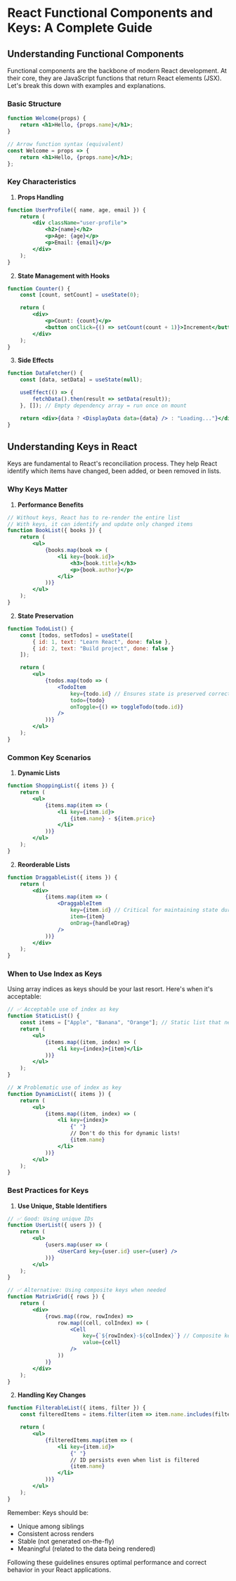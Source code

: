 # React Functional Components and Keys: A Complete Guide

## Understanding Functional Components

Functional components are the backbone of modern React development. At their core, they are JavaScript functions that return React elements (JSX). Let's break this down with examples and explanations.

### Basic Structure

```jsx
function Welcome(props) {
    return <h1>Hello, {props.name}</h1>;
}

// Arrow function syntax (equivalent)
const Welcome = props => {
    return <h1>Hello, {props.name}</h1>;
};
```

### Key Characteristics

1. **Props Handling**

```jsx
function UserProfile({ name, age, email }) {
    return (
        <div className="user-profile">
            <h2>{name}</h2>
            <p>Age: {age}</p>
            <p>Email: {email}</p>
        </div>
    );
}
```

2. **State Management with Hooks**

```jsx
function Counter() {
    const [count, setCount] = useState(0);

    return (
        <div>
            <p>Count: {count}</p>
            <button onClick={() => setCount(count + 1)}>Increment</button>
        </div>
    );
}
```

3. **Side Effects**

```jsx
function DataFetcher() {
    const [data, setData] = useState(null);

    useEffect(() => {
        fetchData().then(result => setData(result));
    }, []); // Empty dependency array = run once on mount

    return <div>{data ? <DisplayData data={data} /> : "Loading..."}</div>;
}
```

## Understanding Keys in React

Keys are fundamental to React's reconciliation process. They help React identify which items have changed, been added, or been removed in lists.

### Why Keys Matter

1. **Performance Benefits**

```jsx
// Without keys, React has to re-render the entire list
// With keys, it can identify and update only changed items
function BookList({ books }) {
    return (
        <ul>
            {books.map(book => (
                <li key={book.id}>
                    <h3>{book.title}</h3>
                    <p>{book.author}</p>
                </li>
            ))}
        </ul>
    );
}
```

2. **State Preservation**

```jsx
function TodoList() {
    const [todos, setTodos] = useState([
        { id: 1, text: "Learn React", done: false },
        { id: 2, text: "Build project", done: false }
    ]);

    return (
        <ul>
            {todos.map(todo => (
                <TodoItem
                    key={todo.id} // Ensures state is preserved correctly
                    todo={todo}
                    onToggle={() => toggleTodo(todo.id)}
                />
            ))}
        </ul>
    );
}
```

### Common Key Scenarios

1. **Dynamic Lists**

```jsx
function ShoppingList({ items }) {
    return (
        <ul>
            {items.map(item => (
                <li key={item.id}>
                    {item.name} - ${item.price}
                </li>
            ))}
        </ul>
    );
}
```

2. **Reorderable Lists**

```jsx
function DraggableList({ items }) {
    return (
        <div>
            {items.map(item => (
                <DraggableItem
                    key={item.id} // Critical for maintaining state during reordering
                    item={item}
                    onDrag={handleDrag}
                />
            ))}
        </div>
    );
}
```

### When to Use Index as Keys

Using array indices as keys should be your last resort. Here's when it's acceptable:

```jsx
// ✅ Acceptable use of index as key
function StaticList() {
    const items = ["Apple", "Banana", "Orange"]; // Static list that never changes
    return (
        <ul>
            {items.map((item, index) => (
                <li key={index}>{item}</li>
            ))}
        </ul>
    );
}

// ❌ Problematic use of index as key
function DynamicList({ items }) {
    return (
        <ul>
            {items.map((item, index) => (
                <li key={index}>
                    {" "}
                    // Don't do this for dynamic lists!
                    {item.name}
                </li>
            ))}
        </ul>
    );
}
```

### Best Practices for Keys

1. **Use Unique, Stable Identifiers**

```jsx
// ✅ Good: Using unique IDs
function UserList({ users }) {
    return (
        <ul>
            {users.map(user => (
                <UserCard key={user.id} user={user} />
            ))}
        </ul>
    );
}

// ✅ Alternative: Using composite keys when needed
function MatrixGrid({ rows }) {
    return (
        <div>
            {rows.map((row, rowIndex) =>
                row.map((cell, colIndex) => (
                    <Cell
                        key={`${rowIndex}-${colIndex}`} // Composite key
                        value={cell}
                    />
                ))
            )}
        </div>
    );
}
```

2. **Handling Key Changes**

```jsx
function FilterableList({ items, filter }) {
    const filteredItems = items.filter(item => item.name.includes(filter));

    return (
        <ul>
            {filteredItems.map(item => (
                <li key={item.id}>
                    {" "}
                    // ID persists even when list is filtered
                    {item.name}
                </li>
            ))}
        </ul>
    );
}
```

Remember: Keys should be:

-   Unique among siblings
-   Consistent across renders
-   Stable (not generated on-the-fly)
-   Meaningful (related to the data being rendered)

Following these guidelines ensures optimal performance and correct behavior in your React applications.
